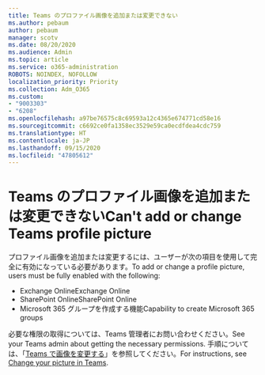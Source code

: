 ```yaml
---
title: Teams のプロファイル画像を追加または変更できない
ms.author: pebaum
author: pebaum
manager: scotv
ms.date: 08/20/2020
ms.audience: Admin
ms.topic: article
ms.service: o365-administration
ROBOTS: NOINDEX, NOFOLLOW
localization_priority: Priority
ms.collection: Adm_O365
ms.custom:
- "9003303"
- "6208"
ms.openlocfilehash: a97be76575c8c69593a12c4365e674771cd58e16
ms.sourcegitcommit: c6692ce0fa1358ec3529e59ca0ecdfdea4cdc759
ms.translationtype: HT
ms.contentlocale: ja-JP
ms.lasthandoff: 09/15/2020
ms.locfileid: "47805612"
---
```

# <a name="cant-add-or-change-teams-profile-picture"></a><span data-ttu-id="7d7d2-102">Teams のプロファイル画像を追加または変更できない</span><span class="sxs-lookup"><span data-stu-id="7d7d2-102">Can't add or change Teams profile picture</span></span>

<span data-ttu-id="7d7d2-103">プロファイル画像を追加または変更するには、ユーザーが次の項目を使用して完全に有効になっている必要があります。</span><span class="sxs-lookup"><span data-stu-id="7d7d2-103">To add or change a profile picture, users must be fully enabled with the following:</span></span>

- <span data-ttu-id="7d7d2-104">Exchange Online</span><span class="sxs-lookup"><span data-stu-id="7d7d2-104">Exchange Online</span></span>
- <span data-ttu-id="7d7d2-105">SharePoint Online</span><span class="sxs-lookup"><span data-stu-id="7d7d2-105">SharePoint Online</span></span>
- <span data-ttu-id="7d7d2-106">Microsoft 365 グループを作成する機能</span><span class="sxs-lookup"><span data-stu-id="7d7d2-106">Capability to create Microsoft 365 groups</span></span>

<span data-ttu-id="7d7d2-107">必要な権限の取得については、Teams 管理者にお問い合わせください。</span><span class="sxs-lookup"><span data-stu-id="7d7d2-107">See your Teams admin about getting the necessary permissions.</span></span> <span data-ttu-id="7d7d2-108">手順については、「[Teams で画像を変更する](https://support.microsoft.com/office/change-your-picture-in-teams-7a711943-9248-420e-b814-c071aa8d9b9c)」を参照してください。</span><span class="sxs-lookup"><span data-stu-id="7d7d2-108">For instructions, see [Change your picture in Teams](https://support.microsoft.com/office/change-your-picture-in-teams-7a711943-9248-420e-b814-c071aa8d9b9c).</span></span>
